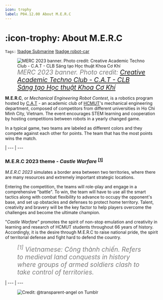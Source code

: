```yaml
---
icon: trophy
label: P04.12.00⠀About M.E.R.C
---
```

# :icon-trophy: About M.E.R.C
`Tags:` [!badge Submarine](/projects/P04-submarine.md) [!badge robot-car]()

<style>
figcaption {
  color: #9D9D9D;
  font-style: italic;
  font-size: 19px;
  padding: 1px;
  text-align: center;
}
</style>
<figure>
    <img src="https://scontent.fsgn2-9.fna.fbcdn.net/v/t39.30808-6/332865525_1897104517305566_4928786535366201885_n.jpg?_nc_cat=105&ccb=1-7&_nc_sid=e3f864&_nc_ohc=EItu61PoYQMAX9GcAnF&_nc_ht=scontent.fsgn2-9.fna&oh=00_AfB5Uen2Pos1JHyZZoiKiP09ZmIgI3oQLrr2B9WWhKvJqQ&oe=646ED909" alt="MERC 2023 banner. Photo credit: Creative Academic Techno Club - C.A.T - CLB Sáng tạo Học thuật Khoa Cơ Khí">
    <figcaption> MERC 2023 banner. Photo credit: <a href="https://www.facebook.com/photo.php?fbid=510479107908091&set=pb.100068380175688.-2207520000.&type=3">Creative Academic Techno Club - C.A.T - CLB Sáng tạo Học thuật Khoa Cơ Khí</a></figcaption>
</figure>

**M.E.R.C**, or *Mechanical Engineering Robot Contest*, is a robotics program hosted by [C.A.T](https://www.facebook.com/CreAcaTechnoCLub) - an academic club of [HCMUT](https://hcmut.edu.vn/tong-quan?lang=en)'s mechanical engineering department, composed of competitors from different universities in Ho Chi Minh City, Vietnam. The event encourages STEM learning and cooperation by hosting competitions between robots in a yearly changed game.

In a typical game, two teams are labeled as different colors and they compete against each other for points. The team that has the most points wins the match.

|
--- | ---

### M.E.R.C 2023 theme - *Castle Warfare* <sup><a href="#yes">[1]</a></sup>
*M.E.R.C 2023* simulates a border area between two territories, where there are many resources and extremely important strategic locations.

Entering the competition, the teams will role-play and engage in a comprehensive "battle". To win, the team will have to use all the smart tactics along with combat flexibility to advance to occupy the opponent's base, and set up obstacles and defenses to protect home territory. Talent, creativity and bravery will be the key factor to help players overcome the challenges and become the ultimate champion.

"*Castle Warfare*" promotes the spirit of non-stop emulation and creativity in learning and research of HCMUT students throughout 66 years of history. Accordingly, it is the desire through M.E.R.C to raise national pride, the spirit of territorial defense and fight hard to defend the country.

<style>
	figcaption {
		color: #7D7D7D;
		font-style: italic;
		font-size: 21px;
		padding: 0px;
		text-align: left;
	}
</style>
<figure>
	<figcaption id="yes"><sup>[1]</sup> Vietnamese: Công thành chiến. Refers to medieval land conquests in history where groups of armed soldiers clash to take control of territories.</figcaption>
</figure>

|
--- | ---

<figure>
    <img src="https://64.media.tumblr.com/d103eb823dce2842c673f409f036857b/tumblr_mzx9wrdwFa1snc5kxo1_1280.gifv" alt="Credit: @transparent-angel on Tumblr">
</figure>
